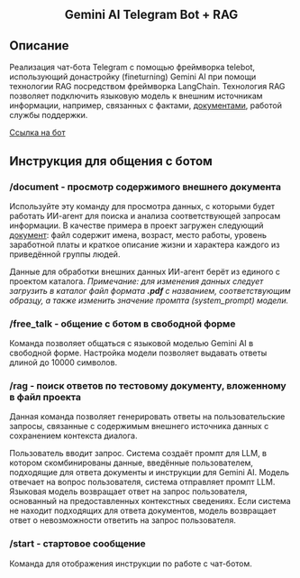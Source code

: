 <h2 align="center">Gemini AI Telegram Bot + RAG</h2>

## Описание

Реализация чат-бота Telegram с помощью фреймворка telebot, использующий донастройку (fineturning) Gemini AI при помощи технологии RAG посредством фреймворка LangChain. Технология RAG позволяет подключить языковую модель к внешним источникам информации, например, связанных с фактами, [документами](text.pdf), работой службы поддержки. 


[Ссылка на бот](https://t.me/LlmLangchainChatBot)

## Инструкция для общения с ботом

### /document - просмотр содержимого внешнего документа

Используйте эту команду для просмотра данных, с которыми будет работать ИИ-агент для поиска и анализа соответствующей запросам информации. В качестве примера в проект загружен следующий [документ](text.pdf): файл содержит имена, возраст, место работы, уровень заработной платы и краткое описание жизни и характера каждого из приведённой группы людей.  

Данные для обработки внешних данных ИИ-агент берёт из единого с проектом каталога. *Примечание: для изменения данных следует загрузить в каталог файл формата **.pdf** с названием, соответствующим образцу, а также изменить значение промпта (system_prompt) модели.*

### /free_talk - общение с ботом в свободной форме

Команда позволяет общаться с языковой моделью Gemini AI в свободной форме. Настройка модели позволяет выдавать ответы длиной до 10000 символов.
  
### /rag - поиск ответов по тестовому документу, вложенному в файл проекта

Данная команда позволяет генерировать ответы на пользовательские запросы, связанные с содержимым внешнего источника данных с сохранением контекста диалога. 

Пользователь вводит запрос. Система создаёт промпт для LLM, в котором скомбинированы данные, введённые пользователем, подходящие для ответа документы и инструкции для Gemini AI. Модель отвечает на вопрос пользователя, система отправляет промпт LLM. Языковая модель возвращает ответ на запрос пользователя, основанный на предоставленных контекстных сведениях. Если система не находит подходящих для ответа документов, модель возвращает ответ о невозможности ответить на запрос пользователя.

### /start - стартовое сообщение

Команда для отображения инструкции по работе с чат-ботом.
